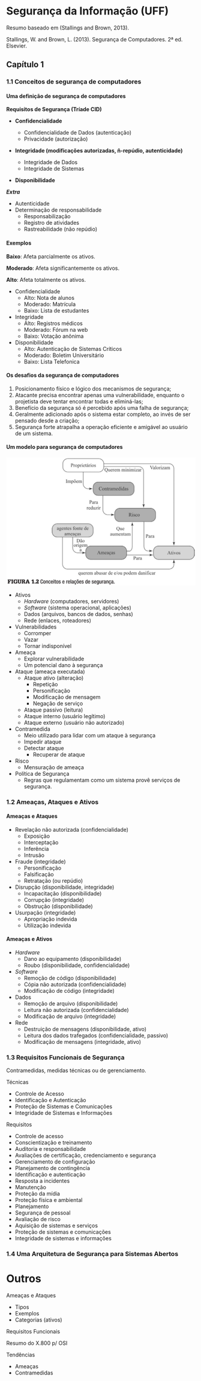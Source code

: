 # Segurança da Informação (UFF)

Resumo baseado em (Stallings and Brown, 2013).

Stallings, W. and Brown, L. (2013). Segurança de Computadores. 2ª ed. Elsevier.

## Capítulo 1

### 1.1 Conceitos de segurança de computadores

#### Uma definição de segurança de computadores

**Requisitos de Segurança (Tríade CID)**

- **Confidencialidade**
  - Confidencialidade de Dados (autenticação)
  - Privacidade (autorização)

- **Integridade (modificações autorizadas, ñ-repúdio, autenticidade)**
  - Integridade de Dados
  - Integridade de Sistemas

- **Disponibilidade**

***Extra***
  - Autenticidade
  - Determinação de responsabilidade
    - Responsabilização
    - Registro de atividades
    - Rastreabilidade (não repúdio)

#### Exemplos

**Baixo**: Afeta parcialmente os ativos.

**Moderado**: Afeta significantemente os ativos.

**Alto**: Afeta totalmente os ativos.

- Confidencialidade
  - Alto: Nota de alunos
  - Moderado: Matrícula
  - Baixo: Lista de estudantes
- Integridade
  - Alto: Registros médicos
  - Moderado: Fórum na web
  - Baixo: Votação anônima
- Disponibilidade
  - Alto: Autenticação de Sistemas Críticos
  - Moderado: Boletim Universitário
  - Baixo: Lista Telefonica

#### Os desafios da segurança de computadores

1. Posicionamento físico e lógico dos mecanismos de segurança;
2. Atacante precisa encontrar apenas uma vulnerabilidade, enquanto o projetista deve tentar encontrar todas e eliminá-las;
3. Benefício da segurança só é percebido após uma falha de segurança;
4. Geralmente adicionado após o sistema estar completo, ao invés de ser pensado desde a criação;
5. Segurança forte atrapalha a operação eficiente e amigável ao usuário de um sistema.

#### Um modelo para segurança de computadores

![](conceitos-de-seguranca.png)

- Ativos
  - *Hardware* (computadores, servidores)
  - *Software* (sistema operacional, aplicações)
  - Dados (arquivos, bancos de dados, senhas)
  - Rede (enlaces, roteadores)
- Vulnerabilidades
  - Corromper
  - Vazar
  - Tornar indisponível
- Ameaça
  - Explorar vulnerabilidade
  - Um potencial dano à segurança
- Ataque (ameaça executada)
  - Ataque ativo (alteração)
    - Repetição
    - Personificação
    - Modificação de mensagem
    - Negação de serviço
  - Ataque passivo (leitura)
  - Ataque interno (usuário legítimo)
  - Ataque externo (usuário não autorizado)
- Contramedida
  - Meio utilizado para lidar com um ataque à segurança
  - Impedir ataque
  - Detectar ataque
    - Recuperar de ataque
- Risco
  - Mensuração de ameaça
- Política de Segurança
  - Regras que regulamentam como um sistema provê serviços de segurança.


### 1.2 Ameaças, Ataques e Ativos

#### Ameaças e Ataques

- Revelação não autorizada (confidencialidade)
  - Exposição
  - Interceptação
  - Inferência
  - Intrusão
- Fraude (integridade)
  - Personificação
  - Falsificação
  - Retratação (ou repúdio)
- Disrupção (disponibilidade, integridade)
  - Incapacitação (disponibilidade)
  - Corrupção (integridade)
  - Obstrução (disponibilidade)
- Usurpação (integridade)
  - Apropriação indevida
  - Utilização indevida

#### Ameaças e Ativos

- *Hardware*
  - Dano ao equipamento (disponibilidade)
  - Roubo (disponibilidade, confidencialidade)
- *Software*
  - Remoção de código (disponibilidade)
  - Cópia não autorizada (confidencialidade)
  - Modificação de código (integridade)
- Dados
  - Remoção de arquivo (disponibilidade)
  - Leitura não autorizada (confidencialidade)
  - Modificação de arquivo (integridade)
- Rede
  - Destruição de mensagens (disponibilidade, ativo)
  - Leitura dos dados trafegados (confidencialidade, passivo)
  - Modificação de mensagens (integridade, ativo)

### 1.3 Requisitos Funcionais de Segurança

Contramedidas, medidas técnicas ou de gerenciamento.

Técnicas
- Controle de Acesso
- Identificação e Autenticação
- Proteção de Sistemas e Comunicações
- Integridade de Sistemas e Informações

Requisitos

- Controle de acesso
- Conscientização e treinamento
- Auditoria e responsabilidade
- Avaliações de certificação, credenciamento e segurança
- Gerenciamento de configuração
- Planejamento de contingência
- Identificação e autenticação
- Resposta a incidentes
- Manutenção
- Proteção da mídia
- Proteção física e ambiental
- Planejamento
- Segurança de pessoal
- Avaliação de risco
- Aquisição de sistemas e serviços
- Proteção de sistemas e comunicações
- Integridade de sistemas e informações

### 1.4 Uma Arquitetura de Segurança para Sistemas Abertos

# Outros

Ameaças e Ataques
- Tipos
- Exemplos
- Categorias (ativos)

Requisitos Funcionais

Resumo do X.800 p/ OSI

Tendências
- Ameaças
- Contramedidas

